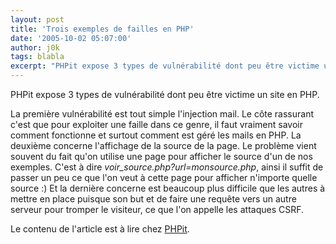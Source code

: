 ```yaml
---
layout: post
title: 'Trois exemples de failles en PHP'
date: '2005-10-02 05:07:00'
author: j0k
tags: blabla
excerpt: "PHPit expose 3 types de vulnérabilité dont peu être victime un site en PHP.     \nLa première vulnérabilité est tout simple l'injection mail. Le côte rassurant c'est que pour exploiter une faille dans ce genre, il faut vraiment savoir comment fonctionne et surtout comment est géré les mails en PHP.   La deuxième concerne l'affichage de la source de la page.      …"
---
```


PHPit expose 3 types de vulnérabilité dont peu être victime un site en PHP.

La première vulnérabilité est tout simple l'injection mail. Le côte rassurant c'est que pour exploiter une faille dans ce genre, il faut vraiment savoir comment fonctionne et surtout comment est géré les mails en PHP.   La deuxième concerne l'affichage de la source de la page. Le problème vient souvent du fait qu'on utilise une page pour afficher le source d'un de nos exemples. C'est à dire *voir_source.php?url=monsource.php*, ainsi il suffit de passer un peu ce que l'on veut à cette page pour afficher n'importe quelle source :)   Et la dernière concerne est beaucoup plus difficile que les autres à mettre en place puisque son but et de faire une requête vers un autre serveur pour tromper le visiteur, ce que l'on appelle les attaques CSRF.

Le contenu de l'article est à lire chez [PHPit](http://www.phpit.net/article/php-security-3-example-exploits/).
